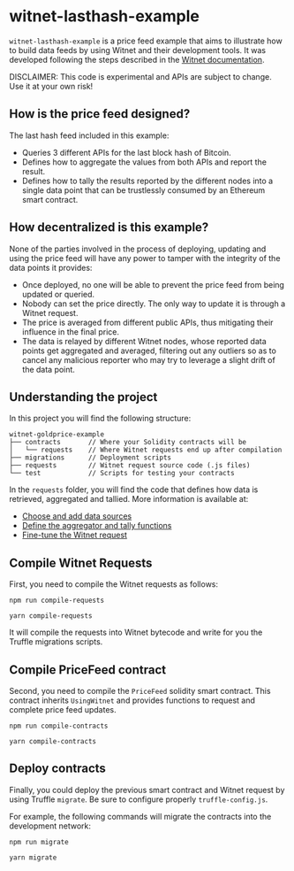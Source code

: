 # witnet-lasthash-example

`witnet-lasthash-example` is a price feed example that aims to illustrate how to build data feeds by using Witnet and their development tools. It was developed following the steps described in the [Witnet documentation](https://docs.witnet.io/tutorials/bitcoin-price-feed/introduction/).

DISCLAIMER: This code is experimental and APIs are subject to change. Use it at your own risk!


## How is the price feed designed?

The last hash feed included in this example:

- Queries 3 different APIs for the last block hash of Bitcoin.
- Defines how to aggregate the values from both APIs and report the result.
- Defines how to tally the results reported by the different nodes into a single data point that can be trustlessly consumed by an Ethereum smart contract.


## How decentralized is this example?

None of the parties involved in the process of deploying, updating and using the price feed will have any power to tamper with the integrity of the data points it provides:

- Once deployed, no one will be able to prevent the price feed from being updated or queried.
- Nobody can set the price directly. The only way to update it is through a Witnet request.
- The price is averaged from different public APIs, thus mitigating their influence in the final price.
- The data is relayed by different Witnet nodes, whose reported data points get aggregated and averaged, filtering out any outliers so as to cancel any malicious reporter who may try to leverage a slight drift of the data point.


## Understanding the project

In this project you will find the following structure:

```
witnet-goldprice-example
├── contracts       // Where your Solidity contracts will be
│   └── requests    // Where Witnet requests end up after compilation
├── migrations      // Deployment scripts
├── requests        // Witnet request source code (.js files)
└── test            // Scripts for testing your contracts
```

In the `requests` folder, you will find the code that defines how data is retrieved, aggregated and tallied. More information is available at:

- [Choose and add data sources](https://docs.witnet.io/tutorials/bitcoin-price-feed/sources/)
- [Define the aggregator and tally functions](https://docs.witnet.io/tutorials/bitcoin-price-feed/aggregations/)
- [Fine-tune the Witnet request](https://docs.witnet.io/tutorials/bitcoin-price-feed/fine-tuning/)


## Compile Witnet Requests

First, you need to compile the Witnet requests as follows:

```console tab="npm"
npm run compile-requests
```

```console tab="yarn"
yarn compile-requests
```

It will compile the requests into Witnet bytecode and write for you the Truffle migrations scripts.


## Compile PriceFeed contract

Second, you need to compile the `PriceFeed` solidity smart contract. This contract inherits `UsingWitnet` and provides functions to request and complete price feed updates.

```console tab="npm"
npm run compile-contracts
```

```console tab="yarn"
yarn compile-contracts
```


## Deploy contracts

Finally, you could deploy the previous smart contract and Witnet request by using Truffle `migrate`. Be sure to configure properly `truffle-config.js`.

For example, the following commands will migrate the contracts into the development network:

```console tab="npm"
npm run migrate
```

```console tab="yarn"
yarn migrate
```
